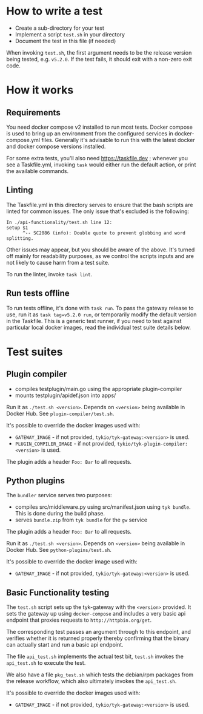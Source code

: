 # How to write a test

- Create a sub-directory for your test
- Implement a script `test.sh` in your directory
- Document the test in this file (if needed)

When invoking `test.sh`, the first argument needs to be the release
version being tested, e.g. `v5.2.0`. If the test fails, it should exit
with a non-zero exit code.

# How it works

## Requirements

You need docker compose v2 installed to run most tests. Docker compose is
used to bring up an environment from the configured services in
docker-compose.yml files. Generally it's advisable to run this with the
latest docker and docker compose versions installed.

For some extra tests, you'll also need https://taskfile.dev ; whenever
you see a Taskfile.yml, invoking `task` would either run the default
action, or print the available commands.

## Linting

The Taskfile.yml in this directory serves to ensure that the bash scripts
are linted for common issues. The only issue that's excluded is the
following:

```
In ./api-functionality/test.sh line 12:
setup $1
      ^-- SC2086 (info): Double quote to prevent globbing and word splitting.
```

Other issues may appear, but you should be aware of the above. It's
turned off mainly for readability purposes, as we control the scripts
inputs and are not likely to cause harm from a test suite.

To run the linter, invoke `task lint`.

## Run tests offline

To run tests offline, it's done with `task run`. To pass the gateway
release to use, run it as `task tag=v5.2.0 run`, or temporarily modify
the default version in the Taskfile. This is a generic test runner, if
you need to test against particular local docker images, read the
individual test suite details below.

# Test suites

## Plugin compiler

- compiles testplugin/main.go using the appropriate plugin-compiler
- mounts testplugin/apidef.json into apps/

Run it as `./test.sh <version>`. Depends on `<version>` being available in Docker Hub. See `plugin-compiler/test.sh`.

It's possible to override the docker images used with:

- `GATEWAY_IMAGE` - if not provided, `tykio/tyk-gateway:<version>` is used.
- `PLUGIN_COMPILER_IMAGE` - if not provided, `tykio/tyk-plugin-compiler:<version>` is used.

The plugin adds a header `Foo: Bar` to all requests.

## Python plugins

The `bundler` service serves two purposes:

- compiles src/middleware.py using src/manifest.json using `tyk bundle`. This is done during the build phase.
- serves `bundle.zip` from `tyk bundle` for the `gw` service

The plugin adds a header `Foo: Bar` to all requests. 

Run it as `./test.sh <version>`. Depends on `<version>` being available in Docker Hub. See `python-plugins/test.sh`.

It's possible to override the docker image used with:

- `GATEWAY_IMAGE` - if not provided, `tykio/tyk-gateway:<version>` is used.

## Basic Functionality testing

The `test.sh` script sets up the tyk-gateway with the `<version>`
provided. It sets the gateway up using `docker-compose` and includes a
very basic api endpoint that proxies requests to
`http://httpbin.org/get`.

The corresponding test passes an argument through to this endpoint, and
verifies whether it is returned properly thereby confirming that the
binary can actually start and run a basic api endpoint.

The file `api_test.sh` implements the actual test bit, `test.sh` invokes
the `api_test.sh` to execute the test.

We also have a file `pkg_test.sh` which tests the debian/rpm packages
from the release workflow, which also ultimately invokes the
`api_test.sh`.

It's possible to override the docker images used with:

- `GATEWAY_IMAGE` - if not provided, `tykio/tyk-gateway:<version>` is used.

